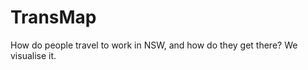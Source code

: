TransMap
========

How do people travel to work in NSW, and how do they get there? We visualise it. 
